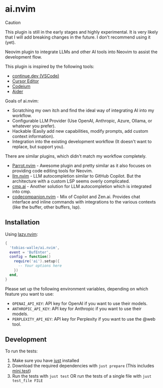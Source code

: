 # ai.nvim

> [!CAUTION]
> This plugin is still in the early stages and highly experimental.
> It is very likely that I will add breaking changes in the future.
> I don't recommend using it (yet).

Neovim plugin to integrate LLMs and other AI tools into Neovim to assist the development flow.

This plugin is inspired by the following tools:

- [continue.dev (VSCode)](https://www.continue.dev/)
- [Cursor Editor](https://www.cursor.com/)
- [Codeium](https://codeium.com/)
- [Aider](https://aider.chat)

Goals of ai.nvim:

- Scratching my own itch and find the ideal way of integrating AI into my workflow.
- Configurable LLM Provider (Use OpenAI, Anthropic, Azure, Ollama, or whatever you prefer).
- Hackable (Easily add new capabilities, modify prompts, add custom context information).
- Integration into the existing development workflow (It doesn't want to replace, but support you).

There are similar plugins, which didn't match my workflow completely.

- [Parrot.nvim](https://github.com/frankroeder/parrot.nvim) - Awesome plugin and pretty similar as it also focuses on providing code editing tools for Neovim.
- [llm.nvim](https://github.com/huggingface/llm.nvim) - LLM autocompletion similar to GitHub Copilot. But the architecture with a custom LSP seems overly complicated.
- [cmp.ai](https://github.com/tzachar/cmp-ai) - Another solution for LLM autocompletion which is integrated into cmp.
- [codecompanion.nvim](https://github.com/olimorris/codecompanion.nvim) - Mix of Copilot and Zen.ai. Provides chat interface and inline commands with integrations to the various contexts (like the buffer, other buffers, lsp).

## Installation

Using [lazy.nvim](https://lazy.folke.io/):

```lua
{
  'tobias-walle/ai.nvim',
  event = 'BufEnter',
  config = function()
    require('ai').setup({
      -- Your options here
    })
  end,
}
```

Please set up the following environment variables, depending on which feature you want to use:

- `OPENAI_API_KEY`: API key for OpenAI if you want to use their models.
- `ANTHROPIC_API_KEY`: API key for Anthropic if you want to use their models.
- `PERPLEXITY_API_KEY`: API key for Perplexity if you want to use the @web tool.

## Development

To run the tests:

1. Make sure you have [just](https://github.com/casey/just) installed
2. Download the required dependencies with `just prepare` (This includes [mini.test](https://github.com/echasnovski/mini.nvim/blob/main/TESTING.md))
3. Run the tests with `just test` OR run the tests of a single file with `just test_file FILE`

